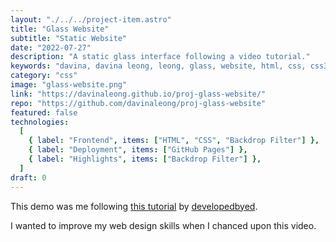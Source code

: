 ```yaml
---
layout: "./../../project-item.astro"
title: "Glass Website"
subtitle: "Static Website"
date: "2022-07-27"
description: "A static glass interface following a video tutorial."
keywords: "davina, davina leong, leong, glass, website, html, css, css3, html5"
category: "css"
image: "glass-website.png"
link: "https://davinaleong.github.io/proj-glass-website/"
repo: "https://github.com/davinaleong/proj-glass-website"
featured: false
technologies:
  [
    { label: "Frontend", items: ["HTML", "CSS", "Backdrop Filter"] },
    { label: "Deployment", items: ["GitHub Pages"] },
    { label: "Highlights", items: ["Backdrop Filter"] },
  ]
draft: 0
---
```


This demo was me following [this tutorial](https://www.youtube.com/watch?v=O7WbVj5apxU) by [developedbyed](https://www.youtube.com/@developedbyed).

I wanted to improve my web design skills when I chanced upon this video.
